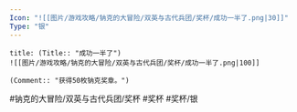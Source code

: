 ```yaml
---
Icon: "![[图片/游戏攻略/钠克的大冒险/双英与古代兵团/奖杯/成功一半了.png|30]]"
Type: "银"
---
```

```ad-common-silver-trophy
title: (Title:: "成功一半了")
![[图片/游戏攻略/钠克的大冒险/双英与古代兵团/奖杯/成功一半了.png|100]]

(Comment:: "获得50枚钠克奖章。")
```

#钠克的大冒险/双英与古代兵团/奖杯 #奖杯 #奖杯/银
